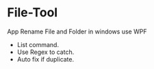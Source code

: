 # File-Tool
App Rename File and Folder in windows use WPF

- List command.
- Use Regex to catch.
- Auto fix if duplicate.
